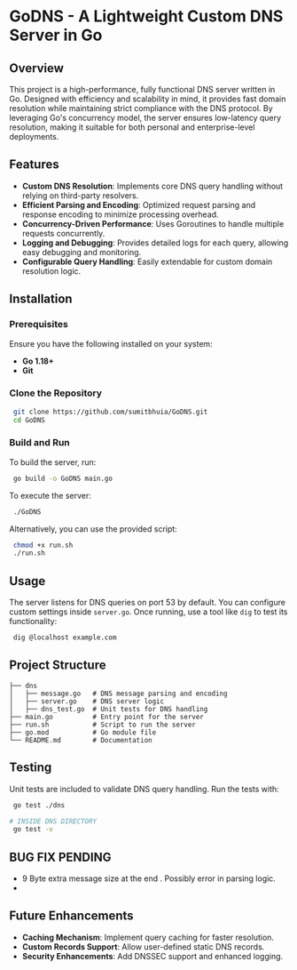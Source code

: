 # GoDNS - A Lightweight Custom DNS Server in Go

## Overview
This project is a high-performance, fully functional DNS server written in Go. Designed with efficiency and scalability in mind, it provides fast domain resolution while maintaining strict compliance with the DNS protocol. By leveraging Go's concurrency model, the server ensures low-latency query resolution, making it suitable for both personal and enterprise-level deployments.

## Features
- **Custom DNS Resolution**: Implements core DNS query handling without relying on third-party resolvers.
- **Efficient Parsing and Encoding**: Optimized request parsing and response encoding to minimize processing overhead.
- **Concurrency-Driven Performance**: Uses Goroutines to handle multiple requests concurrently.
- **Logging and Debugging**: Provides detailed logs for each query, allowing easy debugging and monitoring.
- **Configurable Query Handling**: Easily extendable for custom domain resolution logic.

## Installation
### Prerequisites
Ensure you have the following installed on your system:
- **Go 1.18+**
- **Git**

### Clone the Repository
```sh
 git clone https://github.com/sumitbhuia/GoDNS.git
 cd GoDNS
```

### Build and Run
To build the server, run:
```sh
 go build -o GoDNS main.go
```

To execute the server:
```sh
 ./GoDNS
```
Alternatively, you can use the provided script:
```sh
 chmod +x run.sh
 ./run.sh
```

## Usage
The server listens for DNS queries on port 53 by default. You can configure custom settings inside `server.go`. Once running, use a tool like `dig` to test its functionality:
```sh
 dig @localhost example.com
```

## Project Structure
```
├── dns
│   ├── message.go   # DNS message parsing and encoding
│   ├── server.go    # DNS server logic
│   ├── dns_test.go  # Unit tests for DNS handling
├── main.go          # Entry point for the server
├── run.sh           # Script to run the server
├── go.mod           # Go module file
└── README.md        # Documentation
```

## Testing
Unit tests are included to validate DNS query handling. Run the tests with:
```sh
 go test ./dns

# INSIDE DNS DIRECTORY
 go test -v
```
## BUG FIX PENDING
- 9 Byte extra message size at the end . Possibly error in parsing logic.
- 
## Future Enhancements
- **Caching Mechanism**: Implement query caching for faster resolution.
- **Custom Records Support**: Allow user-defined static DNS records.
- **Security Enhancements**: Add DNSSEC support and enhanced logging.

